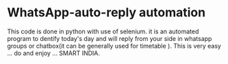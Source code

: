 # WhatsApp-auto-reply automation
This code is done in python with use of selenium. it is an automated program to dentify today's day and will reply from your side in whatsapp groups or chatbox(it can be generally used for timetable ).
This is very easy ... do and enjoy ... SMART INDIA.
